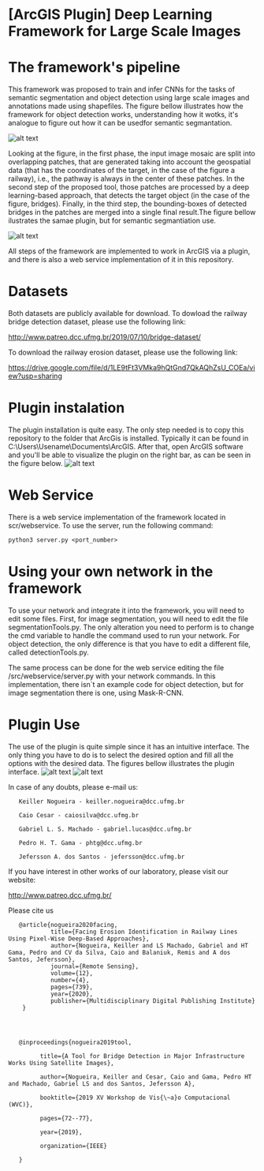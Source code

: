 # [ArcGIS Plugin] Deep Learning Framework for Large Scale Images

# The framework's pipeline

This framework was proposed to train and infer CNNs for the tasks of semantic segmentation and object detection using large scale images and annotations made using shapefiles. The figure bellow illustrates how the framework for object detection works, understanding how it wotks, it's analogue to figure out how it can be usedfor semantic segmantation.

![alt text](images/./pipeline.jpg)

Looking at the figure, in the first phase, the input image mosaic are split into overlapping patches, that are generated taking into account the geospatial data (that has the coordinates of the target, in the case of the figure a railway), i.e., the pathway is always in the center of these patches. In the second step of the proposed tool, those patches are processed by a deep
learning-based approach, that detects the target object (in the case of the figure, bridges). Finally, in the third
step, the bounding-boxes of detected bridges in the patches are merged into a single final result.The figure bellow ilustrates the samae plugin, but for semantic segmantiation use.

![alt text](images/./framework.png)

All steps of the framework are implemented to work in ArcGIS via a plugin, and there is also a web service implementation of it in this repository. 

# Datasets

Both datasets are publicly available for download. To dowload the railway bridge detection dataset, please use the following link:

http://www.patreo.dcc.ufmg.br/2019/07/10/bridge-dataset/

To download the railway erosion dataset, please use the following link:

https://drive.google.com/file/d/1LE9tFt3VMka9hQtGnd7QkAQhZsU_COEa/view?usp=sharing

# Plugin instalation

The plugin installation is quite easy. The only step needed is to copy this repository to the folder that ArcGis is installed. Typically it can be found in C:\Users\Usename\Documents\ArcGIS.
After that, open ArcGIS software and you'll be able to visualize the plugin on the right bar, as can be seen in the figure below.
![alt text](images/./arcgis_plugin1.png)

# Web Service

There is a web service implementation of the framework located in scr/webservice. To use the server, run the following command:
```diff
python3 server.py <port_number>
```

# Using your own network in the framework

To use your network and integrate it into the framework, you will need to edit some files.
First, for image segmentation, you will need to edit the file segmentationTools.py. The only alteration you need to perform is to change the cmd variable to handle the command used to run your network. For object detection, the only difference is that you have to edit a different file, called detectionTools.py.


The same process can be done for the web service editing the file /src/webservice/server.py with your network commands.
In this implementation, there isn`t an example code for object detection, but for image segmentation there is one, using Mask-R-CNN. 


# Plugin Use

The use of the plugin is quite simple since it has an intuitive interface. The only thing you have to do is to select the desired option and fill all the options with the desired data. The figures bellow illustrates the plugin interface.
![alt text](images/./arcgis_usetrain.png)
![alt text](images/./arcgis_use2.png)



In case of any doubts, please e-mail us:

       Keiller Nogueira - keiller.nogueira@dcc.ufmg.br

       Caio Cesar - caiosilva@dcc.ufmg.br

       Gabriel L. S. Machado - gabriel.lucas@dcc.ufmg.br

       Pedro H. T. Gama - phtg@dcc.ufmg.br

       Jefersson A. dos Santos - jefersson@dcc.ufmg.br


If you have interest in other works of our laboratory, please visit our website:

http://www.patreo.dcc.ufmg.br/

Please cite us


       @article{nogueira2020facing,
                title={Facing Erosion Identification in Railway Lines Using Pixel-Wise Deep-Based Approaches},
                author={Nogueira, Keiller and LS Machado, Gabriel and HT Gama, Pedro and CV da Silva, Caio and Balaniuk, Remis and A dos Santos, Jefersson},
                journal={Remote Sensing},
                volume={12},
                number={4},
                pages={739},
                year={2020},
                publisher={Multidisciplinary Digital Publishing Institute}
        }




       @inproceedings{nogueira2019tool,

             title={A Tool for Bridge Detection in Major Infrastructure Works Using Satellite Images},
  
             author={Nogueira, Keiller and Cesar, Caio and Gama, Pedro HT and Machado, Gabriel LS and dos Santos, Jefersson A},
  
             booktitle={2019 XV Workshop de Vis{\~a}o Computacional (WVC)},
  
             pages={72--77},
  
             year={2019},
  
             organization={IEEE}

       }
